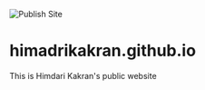 ![Publish Site](https://github.com/hkakran/himadrikakran.github.io/workflows/Publish%20Site/badge.svg?branch=master)

# himadrikakran.github.io

This is Himdari Kakran's public website